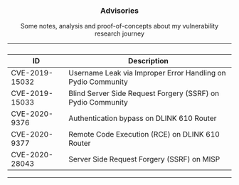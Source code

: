 <p align="center">
  <h3 align="center">Advisories</h3>
  <p align="center">Some notes, analysis and proof-of-concepts about my vulnerability research journey </p>
</p>

---

### 

| ID      | Description |
| ----------- | ----------- |
| CVE-2019-15032 | Username Leak via Improper Error Handling on Pydio Community | [Full report](CVE-2019-15032.md)
| CVE-2019-15033 | Blind Server Side Request Forgery (SSRF) on Pydio Community | [Full report](CVE-2019-15033.md)
| CVE-2020-9376 | Authentication bypass on DLINK 610 Router | [Full report](CVE-2020-9376.md)
| CVE-2020-9377 | Remote Code Execution (RCE) on DLINK 610 Router | [Full report](CVE-2020-9377.md)
| CVE-2020-28043 | Server Side Request Forgery (SSRF) on MISP | [Full report](CVE-2020-28043.md)

---